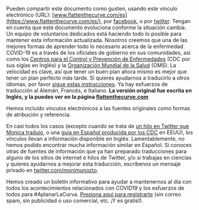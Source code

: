 Pueden compartir este documento como gusten, usando este vínculo electrónico (URL): [www.flattenthecurve.com/es](https://www.flattenthecurve.com/es/), por [facebook](https://www.facebook.com/underwater.moni/posts/10105564333747488), o por [twitter](https://twitter.com/monimunozto/status/1237966694217216000). Tengan en cuenta que este documento evoluciona conforme la situación cambia. Un equipo de voluntarios dedicados está haciendo todo lo posible para mantener esta información actualizada. Nosotros creemos que una de las mejores formas de aprender todo lo necesario acerca de la enfermedad COVID-19 es a través de los oficiales de gobierno en sus comunidades, así como los [Centros para el Control y Prevención de Enfermedades](https://www.cdc.gov/coronavirus/2019-ncov/index-sp.html) (CDC por sus siglas en Inglés) y la [Organización Mundial de la Salud](https://www.who.int/es/emergencies/diseases/novel-coronavirus-2019) (OMS).  La velocidad es clave, así que tener un buen plan ahora mismo es mejor que tener un plan perfecto más tarde. Si quieres ayudarnos a traducirlo a otros idiomas, por favor [sigue estas instrucciones](https://github.com/flattenthecurve/guide/#translators). Ya hay esfuerzos de traducción al Alemán, Francés, e Italiano. **La versión original fue escrita en Inglés, y la puedes ver en la página [flattenthecurve.com](https://www.flattenthecurve.com)**

Hemos incluído vínculos electrónicos a las fuentes originales como formas de atribución y referencia.

En casi todos los casos (excepto cuando se trata de [un hilo en Twitter que Monica tradujo](https://twitter.com/monimunozto/status/1234430481703133184), o una [guía en Español producida por los CDC](https://www.cdc.gov/coronavirus/2019-ncov/downloads/sick-with-2019-nCoV-fact-sheet-sp.pdf) en EEUU), los vínculos llevan a información disponible en Inglés. Lamentablemente, no hemos podido encontrar mucha información similar en Español. Si conoces otras de fuentes de información que ya han preparado traducciones para alguno de los sitios de internet e hilos de Twitter, y/o si trabajas en ciencias y quieres ayudarnos a mejorar esta traducción, escríbenos un mensaje privado en [twitter.com/monimunozto](https://twitter.com/monimunozto).

Hemos creado un boletín informativo para ayudar a mantenernos al día con todos los acontecimientos relacionados con COVID19 y los esfuerzos de todos para #AplanarLaCurva. <a href="https://flattenthecurve.substack.com/p/coming-soon">Presiona aquí para registrarte</a> (sin correo spam, sin publicidad o uso comercial, etc. ¡Y es gratis!).
